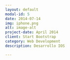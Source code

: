 ```yaml
---
layout: default
modal-id: 5
date: 2014-07-14
img: iphone.png
alt: image-alt
project-date: April 2014
client: Start Bootstrap
category: Web Development
description: Desarrollo IOS

---
```

